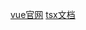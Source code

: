 [vue官网](https://vuejs.org/guide/typescript/composition-api.html)
[tsx文档](https://itcn.blog/p/3229974236.html)
